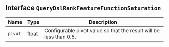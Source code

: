## Interface `QueryDslRankFeatureFunctionSaturation`

| Name | Type | Description |
| - | - | - |
| `pivot` | [float](./float.md) | Configurable pivot value so that the result will be less than 0.5. |
